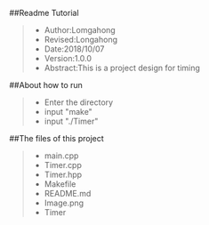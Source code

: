 ##Readme Tutorial
>- Author:Lomgahong
>- Revised:Longahong
>- Date:2018/10/07
>- Version:1.0.0
>- Abstract:This is a project design for timing

##About how to run
>- Enter the directory
>- input "make"
>- input "./Timer"

##The files of this project
>- main.cpp
>- Timer.cpp
>- Timer.hpp
>- Makefile
>- README.md
>- Image.png
>- Timer
